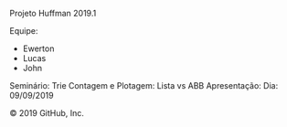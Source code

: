 Projeto Huffman 2019.1 

Equipe:

- Ewerton
- Lucas
- John

Seminário: Trie
Contagem e Plotagem: Lista vs ABB
Apresentação: Dia: 09/09/2019 


© 2019 GitHub, Inc.
